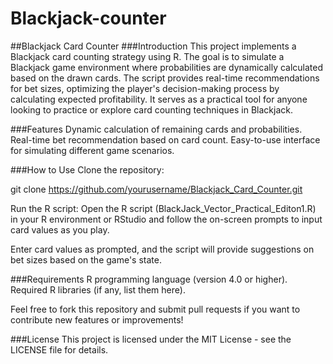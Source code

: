 # Blackjack-counter

##Blackjack Card Counter
###Introduction
This project implements a Blackjack card counting strategy using R. The goal is to simulate a Blackjack game environment where probabilities are dynamically calculated based on the drawn cards. The script provides real-time recommendations for bet sizes, optimizing the player's decision-making process by calculating expected profitability. It serves as a practical tool for anyone looking to practice or explore card counting techniques in Blackjack.

###Features
Dynamic calculation of remaining cards and probabilities.
Real-time bet recommendation based on card count.
Easy-to-use interface for simulating different game scenarios.

###How to Use
Clone the repository:

git clone https://github.com/yourusername/Blackjack_Card_Counter.git

Run the R script: Open the R script (BlackJack_Vector_Practical_Editon1.R) in your R environment or RStudio and follow the on-screen prompts to input card values as you play.

Enter card values as prompted, and the script will provide suggestions on bet sizes based on the game's state.

###Requirements
R programming language (version 4.0 or higher).
Required R libraries (if any, list them here).

Feel free to fork this repository and submit pull requests if you want to contribute new features or improvements!

###License
This project is licensed under the MIT License - see the LICENSE file for details.

